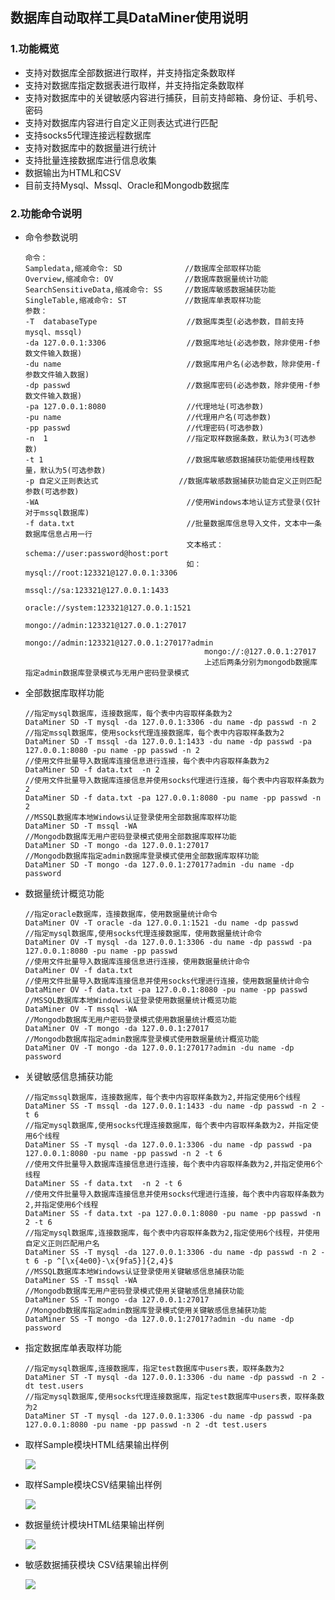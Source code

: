 ## 数据库自动取样工具DataMiner使用说明

### 1.功能概览

- 支持对数据库全部数据进行取样，并支持指定条数取样
- 支持对数据库指定数据表进行取样，并支持指定条数取样
- 支持对数据库中的关键敏感内容进行捕获，目前支持邮箱、身份证、手机号、密码
- 支持对数据库内容进行自定义正则表达式进行匹配
- 支持socks5代理连接远程数据库
- 支持对数据库中的数据量进行统计
- 支持批量连接数据库进行信息收集
- 数据输出为HTML和CSV
- 目前支持Mysql、Mssql、Oracle和Mongodb数据库

### 2.功能命令说明

- 命令参数说明

  ```
  命令：
  Sampledata,缩减命令: SD              //数据库全部取样功能
  Overview,缩减命令: OV                //数据库数据量统计功能
  SearchSensitiveData,缩减命令: SS     //数据库敏感数据捕获功能
  SingleTable,缩减命令: ST             //数据库单表取样功能
  参数：
  -T  databaseType                    //数据库类型(必选参数，目前支持 mysql、mssql)
  -da 127.0.0.1:3306                  //数据库地址(必选参数，除非使用-f参数文件输入数据)
  -du name                            //数据库用户名(必选参数，除非使用-f参数文件输入数据)
  -dp passwd                          //数据库密码(必选参数，除非使用-f参数文件输入数据)
  -pa 127.0.0.1:8080                  //代理地址(可选参数)
  -pu name                            //代理用户名(可选参数)
  -pp passwd                          //代理密码(可选参数)
  -n  1                               //指定取样数据条数，默认为3(可选参数)
  -t 1                                //数据库敏感数据捕获功能使用线程数量，默认为5(可选参数)
  -p 自定义正则表达式                  //数据库敏感数据捕获功能自定义正则匹配参数(可选参数)
  -WA                                 //使用Windows本地认证方式登录(仅针对于mssql数据库)
  -f data.txt                         //批量数据库信息导入文件，文本中一条数据库信息占用一行
                                      文本格式：schema://user:password@host:port 
                                      如：mysql://root:123321@127.0.0.1:3306
                                          mssql://sa:123321@127.0.0.1:1433
                                          oracle://system:123321@127.0.0.1:1521
                                          mongo://admin:123321@127.0.0.1:27017
                                          mongo://admin:123321@127.0.0.1:27017?admin
                                          mongo://:@127.0.0.1:27017
                                          上述后两条分别为mongodb数据库 指定admin数据库登录模式与无用户密码登录模式
  ```

- 全部数据库取样功能

  ```
  //指定mysql数据库，连接数据库，每个表中内容取样条数为2
  DataMiner SD -T mysql -da 127.0.0.1:3306 -du name -dp passwd -n 2
  //指定mssql数据库，使用socks代理连接数据库，每个表中内容取样条数为2
  DataMiner SD -T mssql -da 127.0.0.1:1433 -du name -dp passwd -pa 127.0.0.1:8080 -pu name -pp passwd -n 2
  //使用文件批量导入数据库连接信息进行连接，每个表中内容取样条数为2
  DataMiner SD -f data.txt  -n 2
  //使用文件批量导入数据库连接信息并使用socks代理进行连接，每个表中内容取样条数为2
  DataMiner SD -f data.txt -pa 127.0.0.1:8080 -pu name -pp passwd -n 2
  //MSSQL数据库本地Windows认证登录使用全部数据库取样功能
  DataMiner SD -T mssql -WA
  //Mongodb数据库无用户密码登录模式使用全部数据库取样功能
  DataMiner SD -T mongo -da 127.0.0.1:27017
  //Mongodb数据库指定admin数据库登录模式使用全部数据库取样功能
  DataMiner SD -T mongo -da 127.0.0.1:27017?admin -du name -dp password
  ```

- 数据量统计概览功能

  ```
  //指定oracle数据库，连接数据库，使用数据量统计命令
  DataMiner OV -T oracle -da 127.0.0.1:1521 -du name -dp passwd
  //指定mysql数据库,使用socks代理连接数据库，使用数据量统计命令
  DataMiner OV -T mysql -da 127.0.0.1:3306 -du name -dp passwd -pa 127.0.0.1:8080 -pu name -pp passwd
  //使用文件批量导入数据库连接信息进行连接，使用数据量统计命令
  DataMiner OV -f data.txt
  //使用文件批量导入数据库连接信息并使用socks代理进行连接，使用数据量统计命令
  DataMiner OV -f data.txt -pa 127.0.0.1:8080 -pu name -pp passwd
  //MSSQL数据库本地Windows认证登录使用数据量统计概览功能
  DataMiner OV -T mssql -WA
  //Mongodb数据库无用户密码登录模式使用数据量统计概览功能
  DataMiner OV -T mongo -da 127.0.0.1:27017
  //Mongodb数据库指定admin数据库登录模式使用数据量统计概览功能
  DataMiner OV -T mongo -da 127.0.0.1:27017?admin -du name -dp password
  ```

- 关键敏感信息捕获功能

  ```
  //指定mssql数据库，连接数据库，每个表中内容取样条数为2,并指定使用6个线程
  DataMiner SS -T mssql -da 127.0.0.1:1433 -du name -dp passwd -n 2 -t 6
  //指定mysql数据库,使用socks代理连接数据库，每个表中内容取样条数为2，并指定使用6个线程
  DataMiner SS -T mysql -da 127.0.0.1:3306 -du name -dp passwd -pa 127.0.0.1:8080 -pu name -pp passwd -n 2 -t 6
  //使用文件批量导入数据库连接信息进行连接，每个表中内容取样条数为2,并指定使用6个线程
  DataMiner SS -f data.txt  -n 2 -t 6
  //使用文件批量导入数据库连接信息并使用socks代理进行连接，每个表中内容取样条数为2,并指定使用6个线程
  DataMiner SS -f data.txt -pa 127.0.0.1:8080 -pu name -pp passwd -n 2 -t 6
  //指定mysql数据库,连接数据库，每个表中内容取样条数为2,指定使用6个线程，并使用自定义正则匹配用户名
  DataMiner SS -T mysql -da 127.0.0.1:3306 -du name -dp passwd -n 2 -t 6 -p ^[\x{4e00}-\x{9fa5}]{2,4}$
  //MSSQL数据库本地Windows认证登录使用关键敏感信息捕获功能
  DataMiner SS -T mssql -WA
  //Mongodb数据库无用户密码登录模式使用关键敏感信息捕获功能
  DataMiner SS -T mongo -da 127.0.0.1:27017
  //Mongodb数据库指定admin数据库登录模式使用关键敏感信息捕获功能
  DataMiner SS -T mongo -da 127.0.0.1:27017?admin -du name -dp password
  ```


- 指定数据库单表取样功能

  ```
  //指定mysql数据库,连接数据库，指定test数据库中users表，取样条数为2
  DataMiner ST -T mysql -da 127.0.0.1:3306 -du name -dp passwd -n 2 -dt test.users
  //指定mysql数据库,使用socks代理连接数据库，指定test数据库中users表，取样条数为2
  DataMiner ST -T mysql -da 127.0.0.1:3306 -du name -dp passwd -pa 127.0.0.1:8080 -pu name -pp passwd -n 2 -dt test.users
  ```

- 取样Sample模块HTML结果输出样例

  ![](https://github.com/wjlab/DataMiner/blob/master/image/HtmlOutput.png)

- 取样Sample模块CSV结果输出样例

  ![](https://github.com/wjlab/DataMiner/blob/master/image/CsvOutput.png)

- 数据量统计模块HTML结果输出样例

  ![](https://github.com/wjlab/DataMiner/blob/master/image/Overview.png)

- 敏感数据捕获模块 CSV结果输出样例

  ![](https://github.com/wjlab/DataMiner/blob/master/image/Secret.png)

